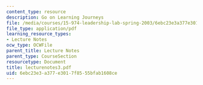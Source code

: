 ```yaml
---
content_type: resource
description: Go on Learning Journeys
file: /media/courses/15-974-leadership-lab-spring-2003/6ebc23e3a377e3017f8555bfab1608ce_lecturenotes3.pdf
file_type: application/pdf
learning_resource_types:
- Lecture Notes
ocw_type: OCWFile
parent_title: Lecture Notes
parent_type: CourseSection
resourcetype: Document
title: lecturenotes3.pdf
uid: 6ebc23e3-a377-e301-7f85-55bfab1608ce
---
```

